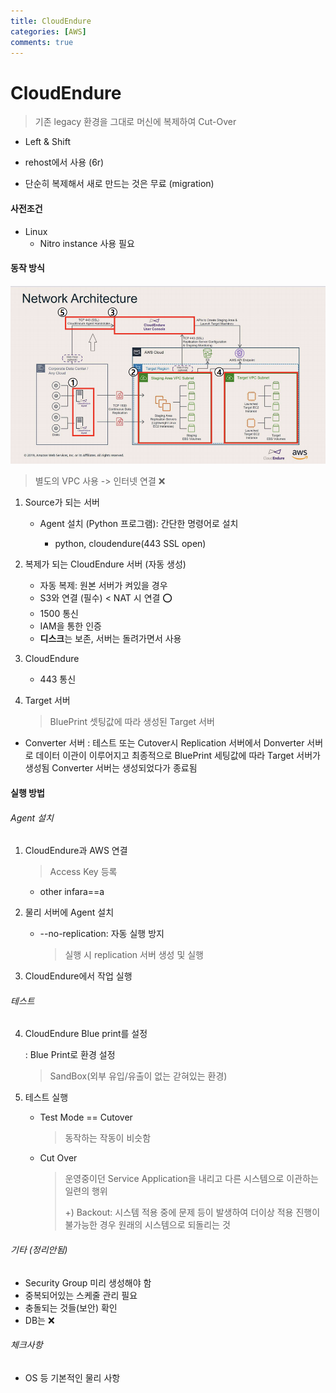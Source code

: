 ```yaml
---
title: CloudEndure
categories: [AWS]
comments: true
---
```


# CloudEndure

> 기존 legacy 환경을 그대로 머신에 복제하여 Cut-Over

- Left & Shift

- rehost에서 사용 (6r)
- 단순히 복제해서 새로 만드는 것은 무료 (migration)

#### 사전조건

- Linux
  - Nitro instance 사용 필요

#### 동작 방식

![image-20210113140910699](..\assets\img\image-20210113140910699.png)

> 별도의 VPC 사용 -> 인터넷 연결 ❌

1. Source가 되는 서버

   - Agent 설치 (Python 프로그램): 간단한 명령어로 설치
   
     - python, cloudendure(443 SSL open)
2. 복제가 되는 CloudEndure 서버 (자동 생성)
   - 자동 복제: 원본 서버가 켜있을 경우
   - S3와 연결 (필수) < NAT 시 연결 ⭕
   - 1500 통신
   - IAM을 통한 인증
   - **디스크**는 보존, 서버는 돌려가면서 사용
3. CloudEndure

   - 443 통신
   
4. Target 서버

   > BluePrint 셋팅값에 따라 생성된 Target 서버



- Converter 서버 : 테스트 또는 Cutover시 Replication 서버에서 Donverter 서버로 데이터 이관이 이루어지고 최종적으로 BluePrint 세팅값에 따라 Target 서버가 생성됨 Converter 서버는 생성되었다가 종료됨

#### 실행 방법

###### Agent 설치

1. CloudEndure과 AWS 연결

   > Access Key 등록

   - other infara==a 

2. 물리 서버에 Agent 설치

   - --no-replication: 자동 실행 방지

     > 실행 시 replication 서버 생성 및 실행

3. CloudEndure에서 작업 실행

###### 테스트

4. CloudEndure Blue print를 설정

   : Blue Print로 환경 설정

   > SandBox(외부 유입/유출이 없는 갇혀있는 환경)

5. 테스트 실행

   - Test Mode == Cutover

     > 동작하는 작동이 비슷함

   - Cut Over

     > 운영중이던 Service Application을 내리고 다른 시스템으로 이관하는 일련의 행위 
     >
     > +) Backout: 시스템 적용 중에 문제 등이 발생하여 더이상 적용 진행이 불가능한 경우 원래의 시스템으로 되돌리는 것



###### 기타 (정리안됨)

- Security Group 미리 생성해야 함
- 중복되어있는 스케줄 관리 필요
- 충돌되는 것들(보안) 확인
- DB는 ❌



###### 체크사항

- OS 등 기본적인 물리 사항